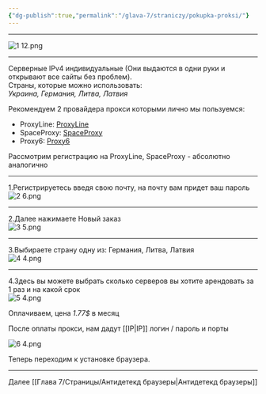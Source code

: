 ```yaml
---
{"dg-publish":true,"permalink":"/glava-7/straniczy/pokupka-proksi/"}
---
```



---

![1 12.png](/img/user/Images/1%2012.png)

---

Серверные IPv4 индивидуальные (Они выдаются в одни руки и открывают все сайты без проблем).  
Страны, которые можно использовать:  
_Украина, Германия, Литва, Латвия_

Рекомендуем 2 провайдера прокси которыми лично мы пользуемся:

* ProxyLine: [ProxyLine](https://proxyline.net?ref=139397)
* SpaceProxy: [SpaceProxy](https://spaceproxy.net/)
* Proxy6: [Proxy6](https://proxy6.net/en/?r=357528)

Рассмотрим регистрацию на ProxyLine, SpaceProxy - абсолютно аналогично

---

1.Регистрируетесь введя свою почту, на почту вам придет ваш пароль  
    ![2 6.png](/img/user/Images/2%206.png)

---

2.Далее нажимаете Новый заказ  
    ![3 5.png](/img/user/Images/3%205.png)

---

3.Выбираете страну одну из: Германия, Литва, Латвия  
    ![4 4.png](/img/user/Images/4%204.png)

---

4.Здесь вы можете выбрать сколько серверов вы хотите арендовать за 1 раз и на какой срок  
    ![5 4.png](/img/user/Images/5%204.png)

Оплачиваем, цена _1.77$_ в месяц

После оплаты прокси, нам дадут [[IP\|IP]] логин / пароль и порты

![6 4.png](/img/user/Images/6%204.png)

Теперь переходим к установке браузера.

---

Далее [[Глава 7/Страницы/Антидетекд браузеры\|Антидетекд браузеры]]